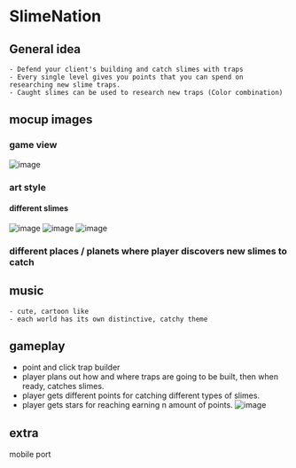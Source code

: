# SlimeNation 

## General idea
```
- Defend your client's building and catch slimes with traps
- Every single level gives you points that you can spend on researching new slime traps.
- Caught slimes can be used to research new traps (Color combination)
```
## mocup images 

### game view 
![image](https://user-images.githubusercontent.com/33091666/104574033-41747d80-565e-11eb-8de5-0041b15dc975.png)

### art style 

#### different slimes
![image](https://user-images.githubusercontent.com/33091666/104574110-57823e00-565e-11eb-8738-f6d5f3769b01.png)
![image](https://user-images.githubusercontent.com/33091666/104574151-64069680-565e-11eb-9f85-379b3da26684.png)
![image](https://user-images.githubusercontent.com/33091666/104574245-7a145700-565e-11eb-9dd6-4cae01c2ddfb.png)

### different places / planets where player discovers new slimes to catch


## music 
```
- cute, cartoon like
- each world has its own distinctive, catchy theme
```
## gameplay 
- point and click trap builder
- player plans out how and where traps are going to be built, then when ready, catches slimes.
- player gets different points for catching different types of slimes.
- player gets stars for reaching earning n amount of points.
![image](https://user-images.githubusercontent.com/33091666/104576024-5c47f180-5660-11eb-9988-4ed8d160d8f5.png)



## extra
mobile port
